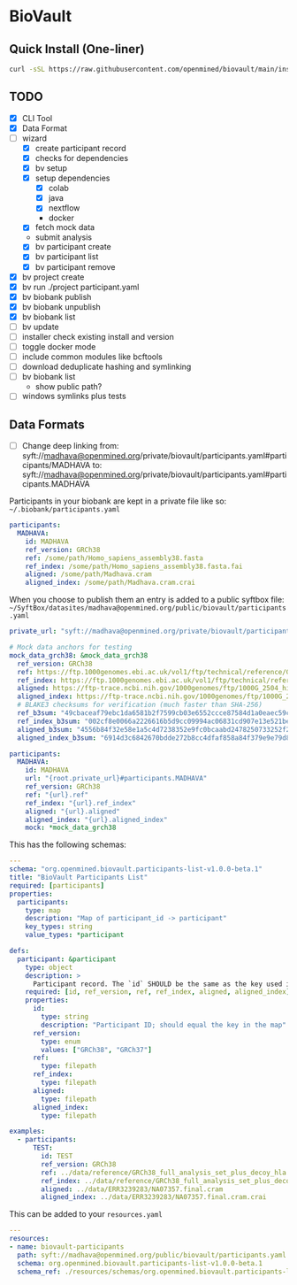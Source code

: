 # BioVault

## Quick Install (One-liner)

```bash
curl -sSL https://raw.githubusercontent.com/openmined/biovault/main/install.sh | bash
```

## TODO

- [x] CLI Tool
- [x] Data Format
- [ ] wizard
    - [x] create participant record
    - [x] checks for dependencies
    - [x] bv setup
    - [x] setup dependencies
        - [x] colab
        - [x] java
        - [x] nextflow
        - docker
    - [x] fetch mock data
    - submit analysis
    - [x] bv participant create
    - [x] bv participant list
    - [x] bv participant remove
- [x] bv project create
- [x] bv run ./project participant.yaml
- [x] bv biobank publish
- [x] bv biobank unpublish
- [x] bv biobank list
- [ ] bv update
- [ ] installer check existing install and version
- [ ] toggle docker mode
- [ ] include common modules like bcftools
- [ ] download deduplicate hashing and symlinking
- [ ] bv biobank list
  - show public path?
- [ ] windows symlinks plus tests

## Data Formats

- [ ] Change deep linking from:
  syft://madhava@openmined.org/private/biovault/participants.yaml#participants/MADHAVA
to:
  syft://madhava@openmined.org/private/biovault/participants.yaml#participants.MADHAVA


Participants in your biobank are kept in a private file like so:
`~/.biobank/participants.yaml`
```yaml
participants:
  MADHAVA:
    id: MADHAVA
    ref_version: GRCh38
    ref: /some/path/Homo_sapiens_assembly38.fasta
    ref_index: /some/path/Homo_sapiens_assembly38.fasta.fai
    aligned: /some/path/Madhava.cram
    aligned_index: /some/path/Madhava.cram.crai
```

When you choose to publish them an entry is added to a public syftbox file:
`~/SyftBox/datasites/madhava@openmined.org/public/biovault/participants.yaml`

```yaml
private_url: "syft://madhava@openmined.org/private/biovault/participants.yaml"

# Mock data anchors for testing
mock_data_grch38: &mock_data_grch38
  ref_version: GRCh38
  ref: https://ftp.1000genomes.ebi.ac.uk/vol1/ftp/technical/reference/GRCh38_reference_genome/GRCh38_full_analysis_set_plus_decoy_hla.fa
  ref_index: https://ftp.1000genomes.ebi.ac.uk/vol1/ftp/technical/reference/GRCh38_reference_genome/GRCh38_full_analysis_set_plus_decoy_hla.fa.fai
  aligned: https://ftp-trace.ncbi.nih.gov/1000genomes/ftp/1000G_2504_high_coverage/data/ERR3239276/NA06985.final.cram
  aligned_index: https://ftp-trace.ncbi.nih.gov/1000genomes/ftp/1000G_2504_high_coverage/data/ERR3239276/NA06985.final.cram.crai
  # BLAKE3 checksums for verification (much faster than SHA-256)
  ref_b3sum: "49cbaceaf79ebc1da6581b2f7599cb03e6552ccce87584d1a0eaec59c3629368"
  ref_index_b3sum: "002cf8e0066a2226616b5d9cc09994ac06831cd907e13e521bef6dc69403d147"
  aligned_b3sum: "4556b84f32e58e1a5c4d7238352e9fc0bcaabd2478250733252f2b76047ba3ca"
  aligned_index_b3sum: "6914d3c6842670bdde272b8cc4dfaf858a84f379e9e79d8b24c1a89d577262e2"

participants:
  MADHAVA:
    id: MADHAVA
    url: "{root.private_url}#participants.MADHAVA"
    ref_version: GRCh38
    ref: "{url}.ref"
    ref_index: "{url}.ref_index"
    aligned: "{url}.aligned"
    aligned_index: "{url}.aligned_index"
    mock: *mock_data_grch38
```

This has the following schemas:

```yaml
---
schema: "org.openmined.biovault.participants-list-v1.0.0-beta.1"
title: "BioVault Participants List"
required: [participants]
properties:
  participants:
    type: map
    description: "Map of participant_id -> participant"
    key_types: string
    value_types: *participant

defs:
  participant: &participant
    type: object
    description: >
      Participant record. The `id` SHOULD be the same as the key used in the `participant` map.
    required: [id, ref_version, ref, ref_index, aligned, aligned_index]
    properties:
      id:
        type: string
        description: "Participant ID; should equal the key in the map"
      ref_version:
        type: enum
        values: ["GRCh38", "GRCh37"]
      ref:
        type: filepath
      ref_index:
        type: filepath
      aligned:
        type: filepath
      aligned_index:
        type: filepath

examples:
  - participants:
      TEST:
        id: TEST
        ref_version: GRCh38
        ref: ../data/reference/GRCh38_full_analysis_set_plus_decoy_hla.fa
        ref_index: ../data/reference/GRCh38_full_analysis_set_plus_decoy_hla.fa.fai
        aligned: ../data/ERR3239283/NA07357.final.cram
        aligned_index: ../data/ERR3239283/NA07357.final.cram.crai

```

This can be added to your `resources.yaml`
```yaml
---
resources:
- name: biovault-participants
  path: syft://madhava@openmined.org/public/biovault/participants.yaml
  schema: org.openmined.biovault.participants-list-v1.0.0-beta.1
  schema_ref: ./resources/schemas/org.openmined.biovault.participants-list-v1.0.0-beta.1.yaml
```
